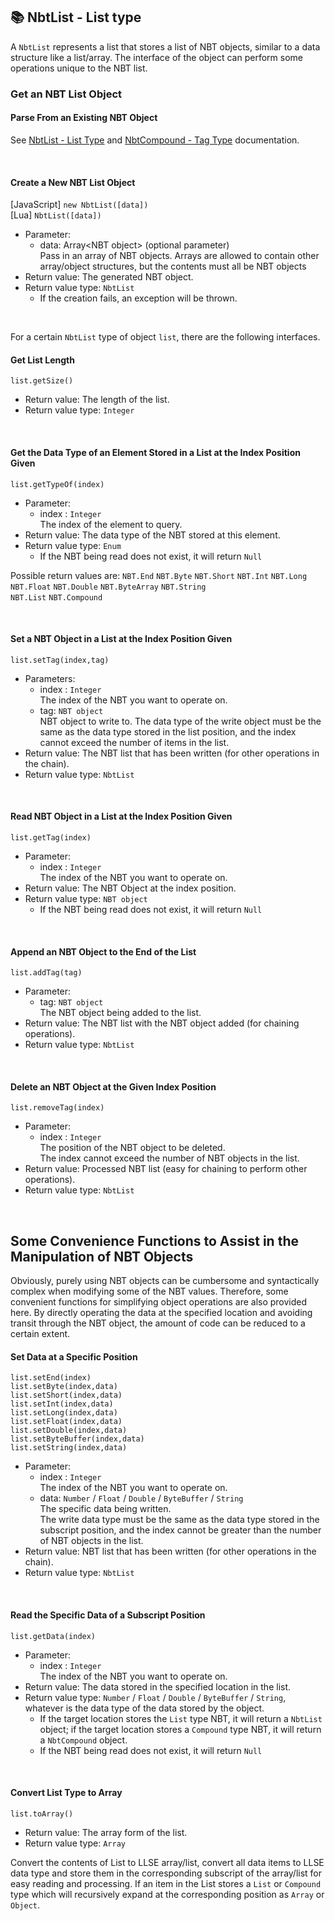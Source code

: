 ## 📚 NbtList - List type

A `NbtList` represents a list that stores a list of NBT objects, similar to a data structure like a list/array.
The interface of the object can perform some operations unique to the NBT list.

### Get an NBT List Object

#### Parse From an Existing NBT Object

See [NbtList - List Type](NBTList) and [NbtCompound - Tag Type](NBTCompound) documentation.

<br>

#### Create a New NBT List Object

[JavaScript]  `new NbtList([data])`  
[Lua] `NbtList([data])`

- Parameter: 
  - data: Array\<NBT object\> (optional parameter)   
    Pass in an array of NBT objects. Arrays are allowed to contain other array/object structures, but the contents must all be NBT objects
- Return value: The generated NBT object.
- Return value type: `NbtList`
  - If the creation fails, an exception will be thrown.

<br>

For a certain `NbtList` type of object `list`, there are the following interfaces.

#### Get List Length

`list.getSize()`

- Return value: The length of the list.
- Return value type: `Integer`

<br>

#### Get the Data Type of an Element Stored in a List at the Index Position Given

`list.getTypeOf(index)`

- Parameter: 
  - index : `Integer`  
    The index of the element to query.
- Return value: The data type of the NBT stored at this element.
- Return value type: `Enum`
  - If the NBT being read does not exist, it will return `Null`

Possible return values are: `NBT.End` `NBT.Byte` `NBT.Short` `NBT.Int` `NBT.Long`   
`NBT.Float` `NBT.Double` `NBT.ByteArray` `NBT.String`  
`NBT.List` `NBT.Compound`

<br>

#### Set a NBT Object in a List at the Index Position Given

`list.setTag(index,tag)`

- Parameters: 
  - index : `Integer`  
    The index of the NBT you want to operate on.
  - tag: `NBT object`   
    NBT object to write to.
    The data type of the write object must be the same as the data type stored in the list position, and the index cannot exceed the number of items in the list.
- Return value: The NBT list that has been written (for other operations in the chain).
- Return value type: `NbtList`

<br>

#### Read NBT Object in a List at the Index Position Given

`list.getTag(index)`

- Parameter: 
  - index : `Integer`  
    The index of the NBT you want to operate on.
- Return value: The NBT Object at the index position.
- Return value type: `NBT object`
  - If the NBT being read does not exist, it will return `Null`

<br>

#### Append an NBT Object to the End of the List

`list.addTag(tag)`

- Parameter: 
  - tag: `NBT object`  
    The NBT object being added to the list.
- Return value: The NBT list with the NBT object added (for chaining operations).
- Return value type: `NbtList`

<br>

#### Delete an NBT Object at the Given Index Position

`list.removeTag(index)`

- Parameter: 
  - index : `Integer`  
    The position of the NBT object to be deleted.  
    The index cannot exceed the number of NBT objects in the list.
- Return value: Processed NBT list (easy for chaining to perform other operations).
- Return value type: `NbtList`

<br>

## Some Convenience Functions to Assist in the Manipulation of NBT Objects

Obviously, purely using NBT objects can be cumbersome and syntactically complex when modifying some of the NBT values.
Therefore, some convenient functions for simplifying object operations are also provided here. By directly operating the data at the specified location and avoiding transit through the NBT object, the amount of code can be reduced to a certain extent.

#### Set Data at a Specific Position

`list.setEnd(index)`  
`list.setByte(index,data)`  
`list.setShort(index,data)`  
`list.setInt(index,data)`  
`list.setLong(index,data)`  
`list.setFloat(index,data)`  
`list.setDouble(index,data)`  
`list.setByteBuffer(index,data)`      
`list.setString(index,data)`    

- Parameter: 
  - index : `Integer`  
    The index of the NBT you want to operate on.
  - data: `Number` / `Float` / `Double` / `ByteBuffer` / `String`  
    The specific data being written.  
    The write data type must be the same as the data type stored in the subscript position, and the index cannot be greater than the number of NBT objects in the list.
- Return value: NBT list that has been written (for other operations in the chain).
- Return value type: `NbtList`

<br>

#### Read the Specific Data of a Subscript Position 

`list.getData(index)`  

- Parameter: 
  - index : `Integer`  
    The index of the NBT you want to operate on.
- Return value: The data stored in the specified location in the list.
- Return value type: `Number` / `Float` / `Double` / `ByteBuffer` / `String`, whatever is the data type of the data stored by the object.
  - If the target location stores the `List` type NBT, it will return a `NbtList` object; if the target location stores a `Compound` type NBT, it will return a `NbtCompound` object.
  - If the NBT being read does not exist, it will return `Null`

<br>

#### Convert List Type to Array

`list.toArray()`

- Return value: The array form of the list.
- Return value type: `Array`

Convert the contents of List to LLSE array/list, convert all data items to LLSE data type and store them in the corresponding subscript of the array/list for easy reading and processing.
If an item in the List stores a `List` or `Compound` type which will recursively expand at the corresponding position as `Array` or `Object`.

<br>